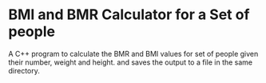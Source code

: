# BMI and BMR Calculator for a Set of people
A C++ program to calculate the BMR and BMI values for set of people given their number, weight and height. and saves the output to a file in the same directory.
